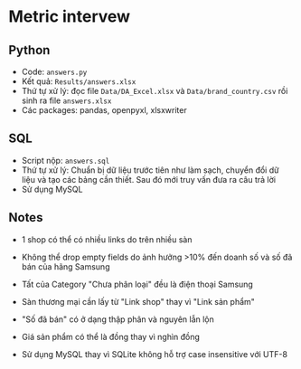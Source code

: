 # Metric intervew

## Python
- Code: `answers.py`
- Kết quả: `Results/answers.xlsx`
- Thứ tự xử lý: đọc file `Data/DA_Excel.xlsx` và `Data/brand_country.csv` rồi sinh ra file `answers.xlsx`
- Các packages: pandas, openpyxl, xlsxwriter

## SQL
- Script nộp: `answers.sql`
- Thứ tự xử lý: Chuẩn bị dữ liệu trước tiên như làm sạch, chuyển đổi dữ liệu và tạo các bảng cần thiết. Sau đó mới truy vấn đưa ra câu trả lời
- Sử dụng MySQL




## Notes
 
- 1 shop có thể có nhiều links do trên nhiều sàn
- Không thể drop empty fields do ảnh hưởng >10% đến doanh số và số đã bán của hãng Samsung
- Tất của Category "Chưa phân loại" đều là điện thoại Samsung
- Sàn thương mại cần lấy từ "Link shop" thay vì "Link sản phẩm"
- "Số đã bán" có ở dạng thập phân và nguyên lẫn lộn
- Giá sản phẩm có thể là đồng thay vì nghìn đồng 

- Sử dụng MySQL thay vì SQLite không hỗ trợ case insensitive với UTF-8 
